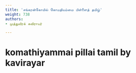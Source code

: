 ```yaml
---
title: 'சங்கரன்கோயில் கோமதியம்மை பிள்ளைத் தமிழ்'
weight: 738
authors:
- முத்துவீரக் கவிராயர்

---
```


# komathiyammai pillai tamil by kavirayar